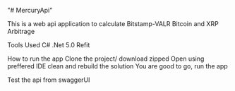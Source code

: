 "# MercuryApi" 

This is a web api application to calculate Bitstamp-VALR Bitcoin and XRP Arbitrage

Tools Used
C#
.Net 5.0 
Refit

How to run the app
Clone the project/ download zipped
Open using preffered IDE 
clean and rebuild the solution
You are good to go, run the app

Test the api from swaggerUI
